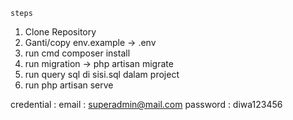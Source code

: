 `` steps ``

1. Clone Repository
2. Ganti/copy env.example -> .env
3. run cmd composer install
4. run migration -> php artisan migrate
5. run query sql di sisi.sql dalam project
6. run php artisan serve

credential :
    email : superadmin@mail.com
    password : diwa123456